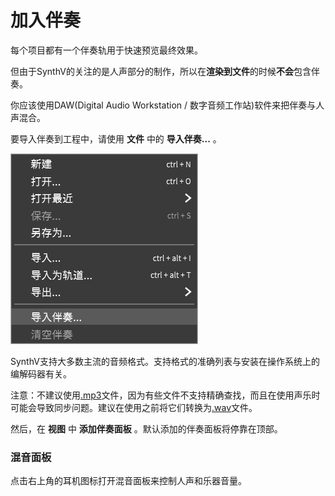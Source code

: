 # 加入伴奏

每个项目都有一个伴奏轨用于快速预览最终效果。

但由于SynthV的关注的是人声部分的制作，所以在**渲染到文件**的时候**不会**包含伴奏。

你应该使用DAW(Digital Audio Workstation / 数字音频工作站)软件来把伴奏与人声混合。

要导入伴奏到工程中，请使用 **文件** 中的 **导入伴奏...** 。

![](image/adding-instrumentals-1.jpg)

SynthV支持大多数主流的音频格式。支持格式的准确列表与安装在操作系统上的编解码器有关。

注意：不建议使用<u>.mp3</u>文件，因为有些文件不支持精确查找，而且在使用声乐时可能会导致同步问题。建议在使用之前将它们转换为<u>.wav</u>文件。

然后，在 **视图** 中 **添加伴奏面板** 。默认添加的伴奏面板将停靠在顶部。

### 混音面板

点击右上角的耳机图标打开混音面板来控制人声和乐器音量。